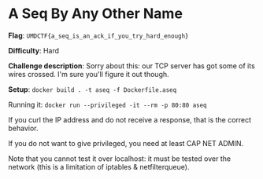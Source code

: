 # A Seq By Any Other Name

**Flag**: `UMDCTF{a_seq_is_an_ack_if_you_try_hard_enough}`

**Difficulty**: Hard

**Challenge description**: Sorry about this: our TCP server has got some of its wires crossed. I'm sure you'll figure it out though.

**Setup**:
`docker build . -t aseq -f Dockerfile.aseq`

Running it: 
`docker run --privileged -it --rm -p 80:80 aseq`

If you curl the IP address and do not receive a response, that is the correct behavior. 

If you do not want to give privileged, you need at least CAP NET ADMIN.

Note that you cannot test it over localhost: it must be tested over the network (this is a limitation of iptables & netfilterqueue). 
